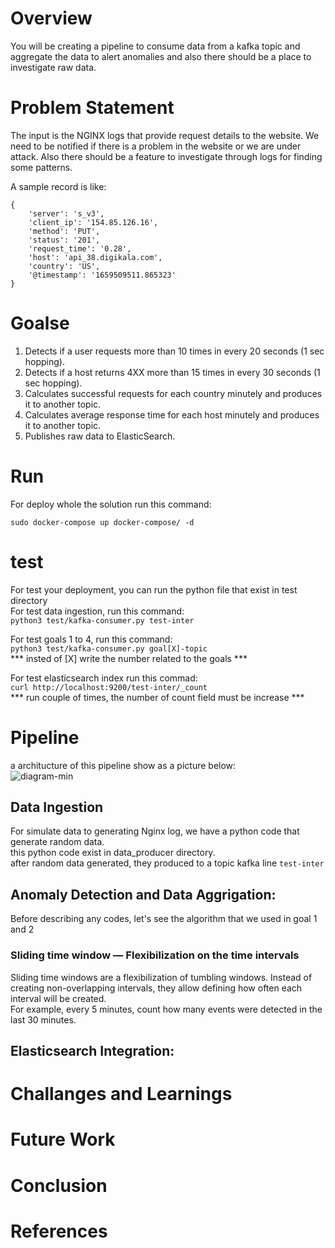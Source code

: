 # Overview
You will be creating a pipeline to consume data from a kafka topic and aggregate the data to alert anomalies and also there should be a place to investigate raw data.

# Problem Statement
The input is the NGINX logs that provide request details to the website. We need to be notified if there is a problem in the website or we are under attack. Also there should be a feature to investigate through logs for finding some patterns.

A sample record is like:  
```
{
    'server': 's_v3',
    'client_ip': '154.85.126.16',
    'method': 'PUT',
    'status': '201',
    'request_time': '0.28',
    'host': 'api_38.digikala.com',
    'country': 'US',
    '@timestamp': '1659509511.865323'
}
```

# Goalse
1. Detects if a user requests more than 10 times in every 20 seconds (1 sec hopping).
2. Detects if a host returns 4XX more than 15 times in every 30 seconds (1 sec hopping).
3. Calculates successful requests for each country minutely and produces it to another topic.
4. Calculates average response time for each host minutely and produces it to another topic.
5. Publishes raw data to ElasticSearch.

# Run
For deploy whole the solution run this command:
```
sudo docker-compose up docker-compose/ -d
```

# test
For test your deployment, you can run the python file that exist in test directory  
For test data ingestion, run this command:  
```python3 test/kafka-consumer.py test-inter```  

For test goals 1 to 4, run this command:  
```python3 test/kafka-consumer.py goal[X]-topic```  
*** insted of [X] write the number related to the goals ***  

For test elasticsearch index run this commad:  
```curl http://localhost:9200/test-inter/_count```  
*** run couple of times, the number of count field must be increase ***  

# Pipeline
a architucture of this pipeline show as a picture below:  
![diagram-min](https://github.com/aliSadegh/Spark-Kafka-example/assets/24531562/307d453b-cef1-400c-8617-c415cdf8b775)

## Data Ingestion
For simulate data to generating Nginx log, we have a python code that generate random data.  
this python code exist in data_producer directory.  
after random data generated, they produced to a topic kafka line ```test-inter``` 

## Anomaly Detection and Data Aggrigation:
Before describing any codes, let's see the algorithm that we used in goal 1 and 2  
### Sliding time window — Flexibilization on the time intervals
Sliding time windows are a flexibilization of tumbling windows. Instead of creating non-overlapping intervals, they allow defining how often each interval will be created.  
For example, every 5 minutes, count how many events were detected in the last 30 minutes.

## Elasticsearch Integration:

# Challanges and Learnings

# Future Work

# Conclusion

# References